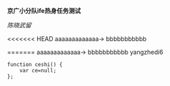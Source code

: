 ﻿**京广小分队ife热身任务测试**

*陈晓武留*


<<<<<<< HEAD
aaaaaaaaaaaaa->
bbbbbbbbbbb

=======
aaaaaaaaaaaaa->
bbbbbbbbbbb
yangzhedi6

    function ceshi() {
    	var ce=null;
    };
